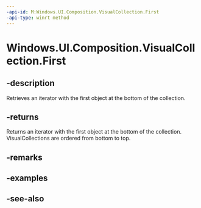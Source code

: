 ```yaml
---
-api-id: M:Windows.UI.Composition.VisualCollection.First
-api-type: winrt method
---
```


<!-- Method syntax
public Windows.Foundation.Collections.IIterator<Windows.UI.Composition.Visual> First()
-->

# Windows.UI.Composition.VisualCollection.First

## -description
Retrieves an iterator with the first object at the bottom of the collection.



## -returns
Returns an iterator with the first object at the bottom of the collection. VisualCollections are ordered from bottom to top.

## -remarks

## -examples

## -see-also
